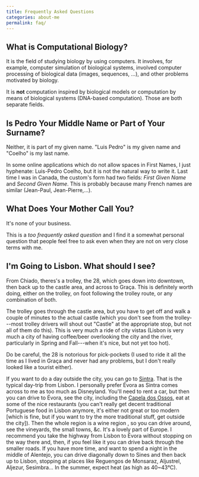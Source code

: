 ```yaml
---
title: Frequently Asked Questions
categories: about-me
permalink: faq/
---
```


## What is Computational Biology?

It is the field of studying biology by using computers. It involves, for
example, computer simulation of biological systems, involved computer
processing of biological data (images, sequences, ...), and other problems
motivated by biology.

It is **not** computation inspired by biological models or computation by means
of biological systems (DNA-based computation). Those are both separate fields.

## Is Pedro Your Middle Name or Part of Your Surname?

Neither, it is part of my given name. "Luis Pedro" is my given name and
"Coelho" is my last name.

In some online applications which do not allow spaces in First Names, I just
hyphenate: Luis-Pedro Coelho, but it is not the natural way to write it. Last
time I was in Canada, the custom's form had two fields: *First Given Name* and
*Second Given Name*. This is probably because many French names are similar
(Jean-Paul, Jean-Pierre,...).

## What Does Your Mother Call You?

It's none of your business.

This is a *too frequently asked question* and I find it a somewhat personal
question that people feel free to ask even when they are not on very close
terms with me.

## I'm Going to Lisbon. What should I see?

From Chiado, theres's a trolley, the 28, which goes down into downtown, then
back up to the castle area, and across to Graça. This is definitely worth
doing, either on the trolley, on foot following the trolley route, or any
combination of both.

The trolley goes through the castle area, but you have to get off and walk a
couple of minutes to the actual castle (which you don't see from the
trolley---most trolley drivers will shout out "Castle" at the appropriate
stop, but not all of them do this). This is very much a ride of city vistas
(Lisbon is very much a city of having coffee/beer overlooking the city and the
river, particularly in Spring and Fall---when it's nice, but not yet too hot).

Do be careful, the 28 is notorious for pick-pockets (I used to ride it all the
time as I lived in Graça and never had any problems, but I don't really looked
like a tourist either).

If you want to do a day outside the city, you can go to
[Sintra](https://www.wikiwand.com/en/Sintra). That is the typical day-trip from
Lisbon. I personally prefer Évora as Sintra comes across to me as too much as
Disneyland.  You'll need to rent a car, but then you can drive to Évora, see
the city, including the [Capela dos
Ossos](https://en.wikipedia.org/wiki/Capela_dos_Ossos), eat at some of the nice
restaurants (you can't really get decent traditional Portuguese food in Lisbon
anymore, it's either not great or too modern [which is fine, but if you want to
try the more traditional stuff, get outside the city]). Then the whole region
is a wine region , so you can drive around, see the vineyards, the small towns,
&c. It's a lovely part of Europe. I recommend you take the highway from Lisbon
to Évora without stopping on the way there and, then, if you feel like it you
can drive back through the smaller roads. If you have more time, and want to
spend a night in the middle of Alentejo, you can drive diagonally down to Sines
and then back up to Lisbon, stopping at places like Reguengos de Monsaraz,
Aljustrel, Aljezur, Sesimbra... In the summer, expect heat (as high as 40~43°C).
